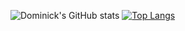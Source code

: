 ![Dominick's GitHub stats](https://github-readme-stats.vercel.app/api?username=dominickfabry&hide=contribs&show_icons=true&theme=radical)
[![Top Langs](https://github-readme-stats.vercel.app/api/top-langs/?username=dominickfabry&layout=compact)](https://github.com/dominickfabry/github-readme-stats)

